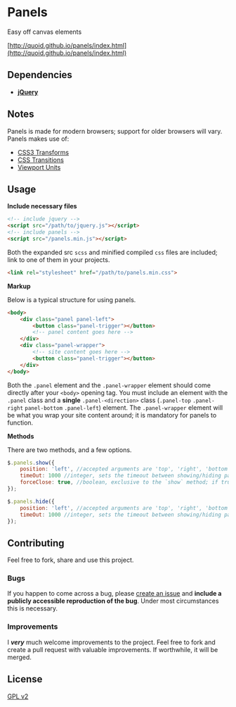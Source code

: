 # Panels
Easy off canvas elements

[http://quoid.github.io/panels/index.html](http://quoid.github.io/panels/index.html)

## Dependencies
* [**jQuery**](https://github.com/jquery/jquery)

## Notes
Panels is made for modern browsers; support for older browsers will vary. Panels makes use of:
* [CSS3 Transforms](http://caniuse.com/#feat=transforms3d)
* [CSS Transitions](http://caniuse.com/#feat=css-transitions)
* [Viewport Units](http://caniuse.com/#feat=viewport-units)

## Usage

**Include necessary files**
```html
<!-- include jquery -->
<script src="/path/to/jquery.js"></script>
<!-- include panels -->
<script src="/panels.min.js"></script>
```
Both the expanded src `scss` and minified compiled `css` files are included; link to one of them in your projects.
```html
<link rel="stylesheet" href="/path/to/panels.min.css">
```

**Markup**

Below is a typical structure for using panels. 
```html
<body>
	<div class="panel panel-left">
		<button class="panel-trigger"></button>
		<!-- panel content goes here -->
	</div>
	<div class="panel-wrapper">
		<!-- site content goes here -->
		<button class="panel-trigger"></button>
	</div>
</body>
```
Both the `.panel` element and the `.panel-wrapper` element should come directly after your `<body>` opening tag. You must include an element with the `.panel` class and a **single** `.panel-<direction>` class (`.panel-top` `.panel-right` `panel-bottom` `.panel-left`) element. The `.panel-wrapper` element will be what you wrap your site content around; it is mandatory for panels to function.

**Methods**

There are two methods, and a few options.

```js
$.panels.show({
	position: 'left', //accepted arguments are 'top', 'right', 'bottom', 'left'
	timeOut: 1000 //integer, sets the timeout between showing/hiding panel; in ms
	forceClose: true, //boolean, exclusive to the `show` method; if true clicking on body element will not close panel - default: false
});
```

```js
$.panels.hide({
	position: 'left', //accepted arguments are 'top', 'right', 'bottom', 'left'
	timeOut: 1000 //integer, sets the timeout between showing/hiding panel; in ms - default: 350
});
```

## Contributing

Feel free to fork, share and use this project.

### Bugs

If you happen to come across a bug, please [create an issue](https://github.com/quoid/panels/issues) and **include a publicly accessible reproduction of the bug**. Under most circumstances this is necessary.

### Improvements

I ***very*** much welcome improvements to the project. Feel free to fork and create a pull request with valuable improvements. If worthwhile, it will be merged.

## License
[GPL v2](http://choosealicense.com/licenses/gpl-2.0/)
